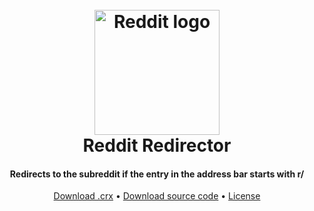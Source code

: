 
<h1 align="center">
  <br>
  <img src="https://i.ibb.co/f4th6pc/reddit-new-2023-logo-16086-DD48-B-seeklogo-com.png" alt="Reddit logo" width="200">
  <br>
  Reddit Redirector
  <br>
</h1>

<h4 align="center">Redirects to the subreddit if the entry in the address bar starts with r/</h4>

<p align="center">
  <a href="https://github.com/widikov/RedditRedirector/releases/download/Release/RedditRedirector.crx">Download .crx</a> •
  <a href="https://github.com/widikov/RedditRedirector/archive/refs/heads/main.zip">Download source code</a> •
  <a href="https://github.com/widikov/RedditRedirector/blob/main/LICENSE">License</a>
</p>
